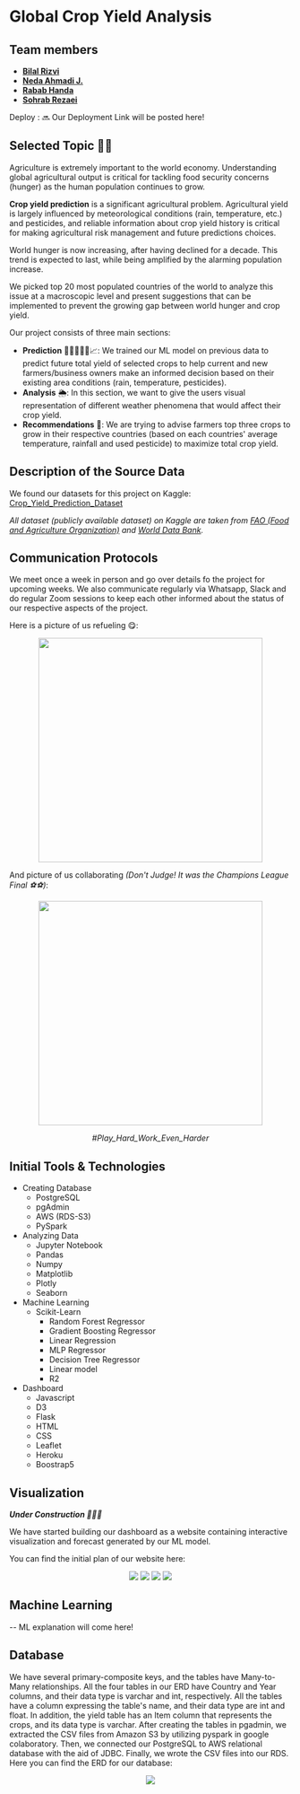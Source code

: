 # Global Crop Yield Analysis
## Team members
- **[Bilal Rizvi](https://github.com/brizvi4)**
- **[Neda Ahmadi J.](https://github.com/NedaAJ)**
- **[Rabab Handa](https://github.com/RababHanda)**
- **[Sohrab Rezaei](https://github.com/SohrabRezaei)**

Deploy : 🔜 Our Deployment Link will be posted here!

## Selected Topic 🌾🌽
Agriculture is extremely important to the world economy. Understanding global agricultural output is critical for tackling food security concerns (hunger) as the human population continues to grow.

**Crop yield prediction** is a significant agricultural problem. Agricultural yield is largely influenced by meteorological conditions (rain, temperature, etc.) and pesticides, and reliable information about crop yield history is critical for making agricultural risk management and future predictions choices.

World hunger is now increasing, after having declined for a decade. This trend is expected to last, while being amplified by the alarming population increase. 

We picked top 20 most populated countries of the world to analyze this issue at a macroscopic level and present suggestions that can be implemented to prevent the growing gap between world hunger and crop yield.

Our project consists of three main sections:

- **Prediction** 👩‍🌾👨🏿‍🌾📈: We trained our ML model on previous data to predict future total yield of selected crops to help current and new farmers/business owners make an informed decision based on their existing area conditions (rain, temperature, pesticides).
- **Analysis** 🌦️: In this section, we want to give the users visual representation of different weather phenomena that would affect their crop yield.
- **Recommendations** 🌱: We are trying to advise farmers top three crops to grow in their respective countries (based on each countries' average temperature, rainfall and used pesticide) to maximize total crop yield.  

## Description of the Source Data
We found our datasets for this project on Kaggle: [Crop_Yield_Prediction_Dataset](https://www.kaggle.com/datasets/patelris/crop-yield-prediction-dataset?select=yield.csv)

*All dataset (publicly available dataset) on Kaggle are taken from [FAO (Food and Agriculture Organization)](http://www.fao.org/home/en/) and [World Data Bank](https://data.worldbank.org/).*

## Communication Protocols
We meet once a week in person and go over details fo the project for upcoming weeks. We also communicate regularly via Whatsapp, Slack and do regular Zoom sessions to keep each other informed about the status of our respective aspects of the project. 

Here is a picture of us refueling 😋:
<p align="center">
  <img src="https://github.com/SohrabRezaei/Global-Crop-Yield-Analysis/blob/main/Resources/Visuals/Team_pics/House_on_parlimant.jpeg"
  width="400" 
  height=auto class="rounded">
</p>

And picture of us collaborating *(Don't Judge! It was the Champions League Final ⚽⚽)*: 
<p align="center">
  <img src="https://github.com/SohrabRezaei/Global-Crop-Yield-Analysis/blob/main/Resources/Visuals/Team_pics/Home-1.jpeg"
  width="400" 
  height=auto class="rounded">
</p>
<p align="center"><i>#Play_Hard_Work_Even_Harder</i></p>

## Initial Tools & Technologies
- Creating Database
    - PostgreSQL
    - pgAdmin
    - AWS (RDS-S3)
    - PySpark
- Analyzing Data
    - Jupyter Notebook
    - Pandas
    - Numpy
    - Matplotlib
    - Plotly
    - Seaborn
- Machine Learning
    - Scikit-Learn
      - Random Forest Regressor
      - Gradient Boosting Regressor
      - Linear Regression
      - MLP Regressor
      - Decision Tree Regressor
      - Linear model
      - R2
- Dashboard
    - Javascript
    - D3
    - Flask
    - HTML
    - CSS
    - Leaflet
    - Heroku
    - Boostrap5

## Visualization
***Under Construction 🚧🚧🚧***

We have started building our dashboard as a website containing interactive visualization and forecast generated by our ML model.

You can find the initial plan of our website here:

<p align="center">
  <img src="https://github.com/SohrabRezaei/Global-Crop-Yield-Analysis/blob/main/Resources/Visuals/Deliverable_2/index.PNG">
  <img src="https://github.com/SohrabRezaei/Global-Crop-Yield-Analysis/blob/main/Resources/Visuals/Deliverable_2/yield_prediction.PNG">
  <img src="https://github.com/SohrabRezaei/Global-Crop-Yield-Analysis/blob/main/Resources/Visuals/Deliverable_2/analysis.PNG">
  <img src="https://github.com/SohrabRezaei/Global-Crop-Yield-Analysis/blob/main/Resources/Visuals/Deliverable_2/recommendation.PNG">
</p>

## Machine Learning
-- ML explanation will come here!


## Database
We have several primary-composite keys, and the tables have Many-to-Many relationships. All the four tables in our ERD have Country and Year columns, and their data type is varchar and int, respectively. All the tables have a column expressing the table's name, and their data type are int and float. In addition, the yield table has an Item column that represents the crops, and its data type is varchar. After creating the tables in pgadmin, we extracted the CSV files from Amazon S3 by utilizing pyspark in google colaboratory. Then, we connected our PostgreSQL to AWS relational database with the aid of JDBC. Finally, we wrote the CSV files into our RDS. Here you can find the ERD for our database:
<p align="center">
  <img src="https://github.com/SohrabRezaei/Global-Crop-Yield-Analysis/blob/main/Resources/Visuals/Deliverable_2/ERD.jpeg">
</p>



